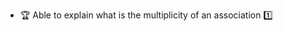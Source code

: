 * <span id="outcome-classDiagrams-associations-multiplicity-one">:trophy: Able to explain what is the multiplicity of an association :one:</span>
